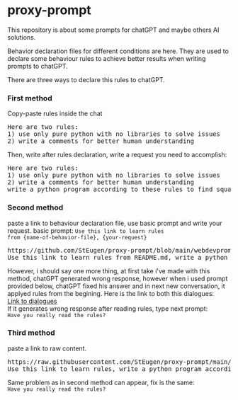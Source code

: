 # proxy-prompt

This repository is about some prompts for chatGPT and maybe others AI solutions.

Behavior declaration files for different conditions are here. They are used to declare some behaviour rules to achieve better results when writing prompts to chatGPT. 

There are three ways to declare this rules to chatGPT.

### First method
Copy-paste rules inside the chat<br>
<pre>
Here are two rules:
1) use only pure python with no libraries to solve issues
2) write a comments for better human understanding
</pre>
Then, write after rules declaration, write a request you need to accomplish:
<pre>
Here are two rules:
1) use only pure python with no libraries to solve issues
2) write a comments for better human understanding
write a python program according to these rules to find square root from any number
</pre>

### Second method
paste a link to behaviour declaration file, use basic prompt and write your request.
basic prompt: <code>Use this link to learn rules from {name-of-behavior-file}, {your-request} </code>
<pre>
https://github.com/StEugen/proxy-prompt/blob/main/webdevprompts/README.md
Use this link to learn rules from README.md, write a python program according to these rules which will find square root from any number 
</pre>
However, i should say one more thing, at first take i've made with this method, chatGPT generated wrong response, however when i used prompt provided below, chatGPT fixed his answer and in next new conversation, it applyed rules from the begining. Here is the link to both this dialogues:<br> 
<a href='./dialogueIssue.md'>Link to dialogues</a><br>
If it generates wrong response after reading rules, type next prompt:<br>
<code>Have you really read the rules?</code>
<br>

### Third method 
paste a link to raw content.
<pre>
https://raw.githubusercontent.com/StEugen/proxy-prompt/main/webdevprompts/README.md
Use this link to learn rules, write a python program according to these rules which will find square root from any number 
</pre>
Same problem as in second method can appear, fix is the same:<br>
<code>Have you really read the rules?</code>
